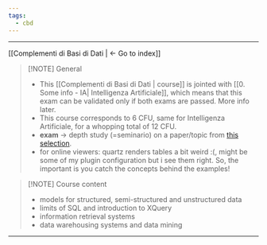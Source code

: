 ```yaml
---
tags:
  - cbd
---
```

---
[[Complementi di Basi di Dati | <- Go to index]]

> [!NOTE] General
>  - This [[Complementi di Basi di Dati | course]] is jointed with [[0. Some info - IA| Intelligenza Artificiale]], which means that this exam can be validated only if both exams are passed. More info later.
>  - This course corresponds to 6 CFU, same for Intelligenza Artificiale, for a whopping total of 12 CFU.
>  - **exam** -> depth study (=seminario) on a paper/topic from [this selection](https://drive.google.com/drive/folders/1Zf1wYyOAmUMPxlzjgC4gg1FrzQ803Aku).
>   - for online viewers: quartz renders tables a bit weird :(, might be some of my plugin configuration but i see them right. So, the important is you catch the concepts behind the examples!


> [!NOTE] Course content
>  - models for structured, semi-structured and unstructured data
>  - limits of SQL and introduction to XQuery
>  - information retrieval systems
>  - data warehousing systems and data mining
****************************

